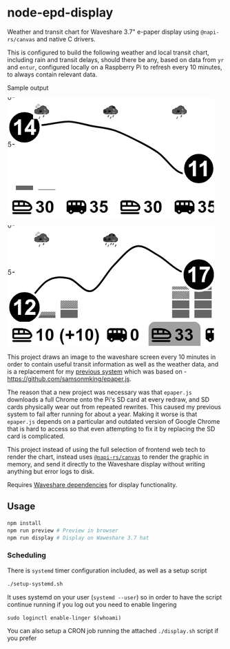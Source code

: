 # node-epd-display

Weather and transit chart for Waveshare 3.7" e-paper display using `@napi-rs/canvas` and native C drivers.

This is configured to build the following weather and local transit chart, including rain and transit delays, should there be any, based on data from `yr` and `entur`, configured locally on a Raspberry Pi to refresh every 10 minutes, to always contain relevant data.

Sample output

![Output image](docs/chart.png)

![Mocked output image](docs/mockchart.png)

This project draws an image to the waveshare screen every 10 minutes in order to contain useful transit information as well as the weather data, and is a replacement for my [previous system](https://miniweather.vercel.app) which was based on - https://github.com/samsonmking/epaper.js.

The reason that a new project was necessary was that `epaper.js` downloads a full Chrome onto the Pi's SD card at every redraw, and SD cards physically wear out from repeated rewrites. This caused my previous system to fail after running for about a year. Making it worse is that `epaper.js` depends on a particular and outdated version of Google Chrome that is hard to access so that even attempting to fix it by replacing the SD card is complicated.

This project instead of using the full selection of frontend web tech to render the chart, instead uses [`@napi-rs/canvas`](https://github.com/Brooooooklyn/canvas) to render the graphic in memory, and send it directly to the Waveshare display without writing anything but error logs to disk.

Requires [Waveshare dependencies](https://www.waveshare.com/wiki/3.7inch_e-Paper_HAT_Manual#Working_With_Raspberry_Pi) for display functionality.

## Usage

```bash
npm install
npm run preview # Preview in browser
npm run display # Display on Waweshare 3.7 hat
```

### Scheduling

There is `systemd` timer configuration included, as well as a setup script

```bash
./setup-systemd.sh
```

It uses systemd on your user (`systemd --user`) so in order to have the script continue running if you log out you need to enable lingering

```
sudo loginctl enable-linger $(whoami)
```

You can also setup a CRON job running the attached `./display.sh` script if you prefer
